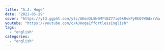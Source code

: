 ```yaml
---
title: "A.J. Hoge"
date: "2021-05-29"
cover: "https://yt3.ggpht.com/ytc/AKedOLSN0MYtBZ77iq9kRvkPyRhQtW0dxrVxw5pq3lpBww=s88-c-k-c0x00ffffff-no-rj"
youtube: "https://youtube.com/c/AJHogeEffortlessEnglish"
tags:
  - "english"
categories:
  - "english"
---
```



